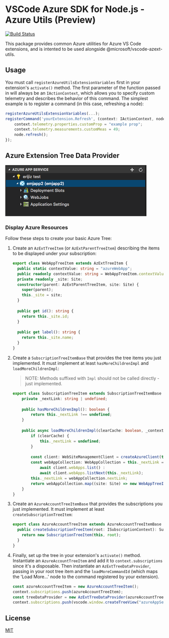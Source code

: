 # VSCode Azure SDK for Node.js - Azure Utils (Preview)

[![Build Status](https://dev.azure.com/ms-azuretools/AzCode/_apis/build/status/vscode-azuretools)](https://dev.azure.com/ms-azuretools/AzCode/_build/latest?definitionId=17)

This package provides common Azure utilities for Azure VS Code extensions, and is intented to be used alongside @microsoft/vscode-azext-utils.

## Usage

You must call `registerAzureUtilsExtensionVariables` first in your extension's `activate()` method. The first parameter of the function passed in will always be an `IActionContext`, which allows you to specify custom telemetry and describes the behavior of this command. The simplest example is to register a command (in this case, refreshing a node):

```typescript
registerAzureUtilsExtensionVariables(...);
registerCommand('yourExtension.Refresh', (context: IActionContext, node: AzExtTreeItem) => {
    context.telemetry.properties.customProp = "example prop";
    context.telemetry.measurements.customMeas = 49;
    node.refresh();
});
```

## Azure Extension Tree Data Provider

![ExampleTree](resources/ExampleTree.png)

### Display Azure Resources

Follow these steps to create your basic Azure Tree:

1. Create an `AzExtTreeItem` (or `AzExtParentTreeItem`) describing the items to be displayed under your subscription:

   ```typescript
   export class WebAppTreeItem extends AzExtTreeItem {
     public static contextValue: string = "azureWebApp";
     public readonly contextValue: string = WebAppTreeItem.contextValue;
     private readonly _site: Site;
     constructor(parent: AzExtParentTreeItem, site: Site) {
       super(parent);
       this._site = site;
     }

     public get id(): string {
       return this._site.id;
     }

     public get label(): string {
       return this._site.name;
     }
   }
   ```

1. Create a `SubscriptionTreeItemBase` that provides the tree items you just implemented. It must implement at least `hasMoreChildrenImpl` and `loadMoreChildrenImpl`:

   > NOTE: Methods suffixed with `Impl` should not be called directly - just implemented.

   ```typescript
   export class SubscriptionTreeItem extends SubscriptionTreeItemBase {
       private _nextLink: string | undefined;

       public hasMoreChildrenImpl(): boolean {
           return this._nextLink !== undefined;
       }

       public async loadMoreChildrenImpl(clearCache: boolean, _context: IActionContext): Promise<WebAppTreeItem[]> {
           if (clearCache) {
               this._nextLink = undefined;
           }

           const client: WebSiteManagementClient = createAzureClient(this.root, WebSiteManagementClient);
           const webAppCollection: WebAppCollection = this._nextLink === undefined ?
               await client.webApps.list() :
               await client.webApps.listNext(this._nextLink);
           this._nextLink = webAppCollection.nextLink;
           return webAppCollection.map((site: Site) => new WebAppTreeItem(this, site)));
       }
   }
   ```

1. Create an `AzureAccountTreeItemBase` that provides the subscriptions you just implemented. It must implement at least `createSubscriptionTreeItem`:
   ```typescript
   export class AzureAccountTreeItem extends AzureAccountTreeItemBase {
     public createSubscriptionTreeItem(root: ISubscriptionContext): SubscriptionTreeItemBase {
       return new SubscriptionTreeItem(this, root);
     }
   }
   ```
1. Finally, set up the tree in your extension's `activate()` method. Instantiate an `AzureAccountTreeItem` and add it to `context.subscriptions` since it's a disposable. Then instantiate an `AzExtTreeDataProvider`, passing in your root tree item and the `loadMoreCommandId` (which maps the 'Load More...' node to the command registered by your extension).
   ```typescript
   const azureAccountTreeItem = new AzureAccountTreeItem();
   context.subscriptions.push(azureAccountTreeItem);
   const treeDataProvider = new AzExtTreeDataProvider(azureAccountTreeItem, "appService.loadMore");
   context.subscriptions.push(vscode.window.createTreeView("azureAppService", { treeDataProvider }));
   ```

## License

[MIT](LICENSE.md)
